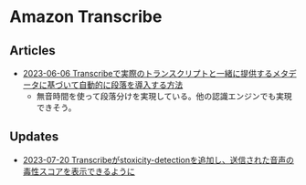# Amazon Transcribe

## Articles

- [2023-06-06 Transcribeで実際のトランスクリプトと一緒に提供するメタデータに基づいて自動的に段落を導入する方法](https://aws.amazon.com/blogs/machine-learning/arrange-your-transcripts-into-paragraphs-with-amazon-transcribe/)
  - 無音時間を使って段落分けを実現している。他の認識エンジンでも実現できそう。

## Updates

- [2023-07-20 Transcribeがstoxicity-detectionを追加し、送信された音声の毒性スコアを表示できるように](https://awsapichanges.info/archive/changes/00fc0c-transcribe.html)
